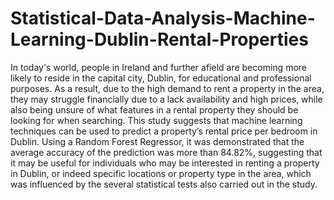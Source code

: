 # Statistical-Data-Analysis-Machine-Learning-Dublin-Rental-Properties
In today's world, people in Ireland and further afield are becoming more likely to reside in the capital city, Dublin, for educational and professional purposes. As a result, due to the high demand to rent a property in the area, they may struggle financially due to a lack availability and high prices, while also being unsure of what features in a rental property they should be looking for when searching. This study suggests that machine learning techniques can be used to predict a property’s rental price per bedroom in Dublin. Using a Random Forest Regressor, it was demonstrated that the average accuracy of the prediction was more than 84.82%, suggesting that it may be useful for individuals who may be interested in renting a property in Dublin, or indeed specific locations or property type in the area, which was influenced by the several statistical tests also carried out in the study.
